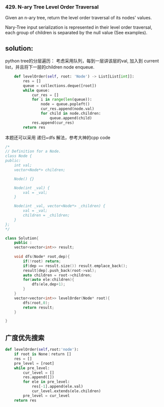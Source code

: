 ### 429. N-ary Tree Level Order Traversal

Given an n-ary tree, return the level order traversal of its nodes' values.

Nary-Tree input serialization is represented in their level order traversal, each group of children is separated by the null value (See examples).

## solution:
python 
tree的分层遍历：
考虑采用队列，每到一层讲该层的val, 加入到 current list，并且将下一层的children node enqueue.
```python
    def levelOrder(self, root: 'Node') -> List[List[int]]:
        res = []
        queue = collections.deque([root])
        while queue:
            cur_res = []
            for i in range(len(queue)):
                node = queue.popleft()
                cur_res.append(node.val)
                for child in node.children:
                    queue.append(child)
            res.append(cur_res)
        return res
```

本题还可以采用 递归+dfs 解法，参考大神的cpp code
```cpp
/*
// Definition for a Node.
class Node {
public:
    int val;
    vector<Node*> children;

    Node() {}

    Node(int _val) {
        val = _val;
    }

    Node(int _val, vector<Node*> _children) {
        val = _val;
        children = _children;
    }
};
*/

class Solution{
    public :
    vector<vector<int>> result;
    
    void dfs(Node* root,dep){
        if(!root) return;
        if(dep == result.size()) result.emplace_back();
        result[dep].push_back(root->val);
        auto children = root->children;
        for(auto ele:children){
            dfs(ele,dep+1);
        }
    }
    vector<vector<int>> levelOrder(Node* root){
        dfs(root,0);
        return result;
    }

}

```

## 广度优先搜索
```python
def levelOrder(self,root:'node'):
    if root is None：return []
    res = []
    pre_level = [root]
    while pre_level:
        cur_level = []
        res.append([])
        for ele in pre_level:
            res[-1].append(ele.val)
            cur_level.extends(ele.children)
        pre_level = cur_level
    return res
```